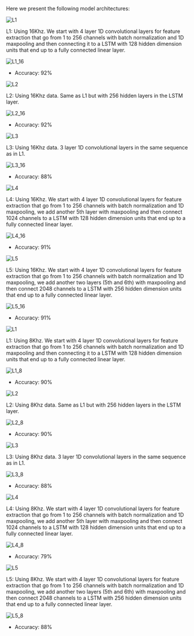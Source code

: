 Here we present the following model architectures:


![L1](https://user-images.githubusercontent.com/92716609/165109468-1648f7c6-7543-44de-a3e4-1e6310ec8f86.png)

L1: Using 16Khz. We start with 4 layer 1D convolutional layers for feature extraction that go from 1 to 256 channels with batch normalization and 1D maxpooling and then connecting it to a LSTM with 128 hidden dimension units that end up to a fully connected linear layer.

![L1_16](https://user-images.githubusercontent.com/92716609/165107940-2f3a0b5f-8f0e-45db-bfdd-8eabcafc9de7.png)
  * Accuracy: 92%


![L2](https://user-images.githubusercontent.com/92716609/165109483-2ff8e910-d588-433a-ab29-9bc5f2741bd0.png)

L2: Using 16Khz data. Same as L1 but with 256 hidden layers in the LSTM layer.

![L2_16](https://user-images.githubusercontent.com/92716609/165108084-7c0c01e2-7c23-4798-b6f3-c217b0601c14.png)
  * Accuracy: 92%


![L3](https://user-images.githubusercontent.com/92716609/165109514-73e9353b-2531-49e9-99b9-4ba7b0235d3f.png)

L3: Using 16Khz data. 3 layer 1D convolutional layers in the same sequence as in L1.

![L3_16](https://user-images.githubusercontent.com/92716609/165108235-ef43bdfe-6d71-42cb-af52-7c4e87c8ea6a.png)
  * Accuracy: 88%


![L4](https://user-images.githubusercontent.com/92716609/165109544-d5fe7fb5-a42c-42f0-86b6-4214b0fdbf05.png)

L4: Using 16Khz. We start with 4 layer 1D convolutional layers for feature extraction that go from 1 to 256 channels with batch normalization and 1D maxpooling, we add another 5th layer with maxpooling and then connect 1024 channels to a LSTM with 128 hidden dimension units that end up to a fully connected linear layer.

![L4_16](https://user-images.githubusercontent.com/92716609/165108381-b54149e4-6b4b-4804-af76-ef50f948a916.png)
  * Accuracy: 91%


![L5](https://user-images.githubusercontent.com/92716609/165109560-6c4066cd-afe0-4009-b1d6-0a259977a666.png)

L5: Using 16Khz. We start with 4 layer 1D convolutional layers for feature extraction that go from 1 to 256 channels with batch normalization and 1D maxpooling, we add another two layers (5th and 6th) with maxpooling and then connect 2048 channels to a LSTM with 256 hidden dimension units that end up to a fully connected linear layer.

![L5_16](https://user-images.githubusercontent.com/92716609/165108398-8ef13283-d1d6-4106-9f4e-52bc37ef6aaa.png)
  * Accuracy: 91%


![L1](https://user-images.githubusercontent.com/92716609/165109468-1648f7c6-7543-44de-a3e4-1e6310ec8f86.png)

L1: Using 8Khz. We start with 4 layer 1D convolutional layers for feature extraction that go from 1 to 256 channels with batch normalization and 1D maxpooling and then connecting it to a LSTM with 128 hidden dimension units that end up to a fully connected linear layer.

![L1_8](https://user-images.githubusercontent.com/92716609/165107984-1f7c7276-9747-42c5-af3f-e282f8681305.png)
  * Accuracy: 90%


![L2](https://user-images.githubusercontent.com/92716609/165109483-2ff8e910-d588-433a-ab29-9bc5f2741bd0.png)

L2: Using 8Khz data. Same as L1 but with 256 hidden layers in the LSTM layer.

![L2_8](https://user-images.githubusercontent.com/92716609/165108138-3487e371-f074-4f54-9743-32140254dcbb.png)
  * Accuracy: 90%


![L3](https://user-images.githubusercontent.com/92716609/165109514-73e9353b-2531-49e9-99b9-4ba7b0235d3f.png)

L3: Using 8Khz data. 3 layer 1D convolutional layers in the same sequence as in L1.

![L3_8](https://user-images.githubusercontent.com/92716609/165108276-ad8f3eae-1145-45f7-a674-b0c3f90abf00.png)
  * Accuracy: 88%

![L4](https://user-images.githubusercontent.com/92716609/165109544-d5fe7fb5-a42c-42f0-86b6-4214b0fdbf05.png)

L4: Using 8Khz. We start with 4 layer 1D convolutional layers for feature extraction that go from 1 to 256 channels with batch normalization and 1D maxpooling, we add another 5th layer with maxpooling and then connect 1024 channels to a LSTM with 128 hidden dimension units that end up to a fully connected linear layer.

![L4_8](https://user-images.githubusercontent.com/92716609/165108318-16727ccb-73bf-4a14-89eb-f3204b79ec57.png)
  * Accuracy: 79%


![L5](https://user-images.githubusercontent.com/92716609/165109560-6c4066cd-afe0-4009-b1d6-0a259977a666.png)

L5: Using 8Khz. We start with 4 layer 1D convolutional layers for feature extraction that go from 1 to 256 channels with batch normalization and 1D maxpooling, we add another two layers (5th and 6th) with maxpooling and then connect 2048 channels to a LSTM with 256 hidden dimension units that end up to a fully connected linear layer.

![L5_8](https://user-images.githubusercontent.com/92716609/165108340-f22028f1-a4a6-4e7b-82ef-e76722a31252.png)
  * Accuracy: 88%
